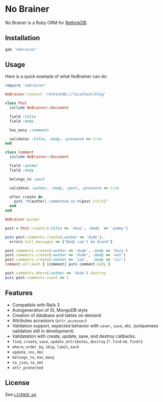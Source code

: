 No Brainer
===========

No Brainer is a Ruby ORM for [RethinkDB](http://www.rethinkdb.com/).

Installation
-------------

```ruby
gem 'nobrainer'
```

Usage
------

Here is a quick example of what NoBrainer can do:

```ruby
require 'nobrainer'

NoBrainer.connect 'rethinkdb://localhost/blog'

class Post
  include NoBrainer::Document

  field :title
  field :body

  has_many :comments

  validates :title, :body, :presence => true
end

class Comment
  include NoBrainer::Document

  field :author
  field :body

  belongs_to :post

  validates :author, :body, :post, :presence => true

  after_create do
    puts "#{author} commented on #{post.title}"
  end
end

NoBrainer.purge!

post = Post.create!(:title => 'ohai', :body  => 'yummy')

puts post.comments.create(:author => 'dude').
  errors.full_messages == ["Body can't be blank"]

post.comments.create(:author => 'dude', :body => 'burp')
post.comments.create(:author => 'dude', :body => 'wut')
post.comments.create(:author => 'joe',  :body => 'sir')
Comment.all.each { |comment| puts comment.body }

post.comments.where(:author => 'dude').destroy
puts post.comments.count == 1
```

Features
---------

* Compatible with Rails 3
* Autogeneration of ID, MongoDB style
* Creation of database and tables on demand
* Attributes accessors (`attr_accessor`)
* Validation support, expected behavior with `save!`, `save`, etc. (uniqueness validation still in development)
* Validatation with create, update, save, and destroy callbacks.
* `find`, `create`, `save`, `update_attributes`, `destroy` (`*.find` vs. `find!`).
* `where`, `order_by`, `skip`, `limit`, `each`
* `update`, `inc`, `dec`
* `belongs_to`, `has_many`
* `to_json`, `to_xml`
* `attr_protected`

License
--------

See [`LICENSE.md`](https://github.com/nviennot/nobrainer/blob/master/LICENSE.md).

